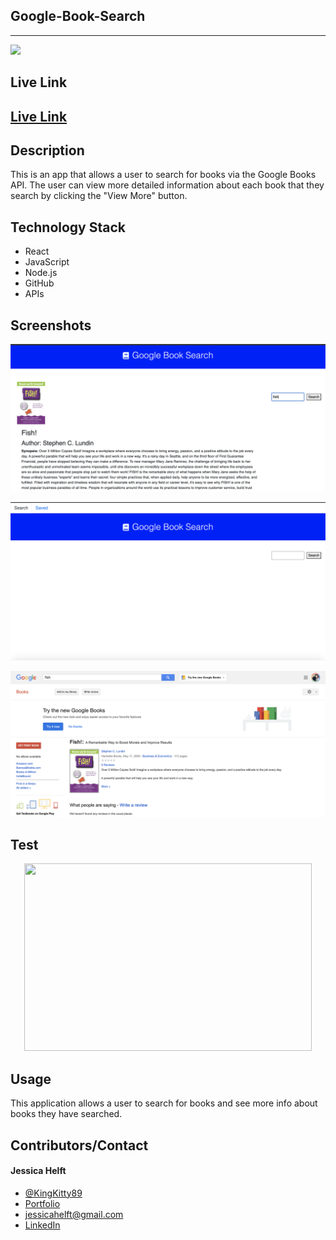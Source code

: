 ## **Google-Book-Search**
------

<img src="https://img.shields.io/badge/-made%20with%20love-brightgreen" >

## **Live Link**

<h2><a href ="https://drive.google.com/file/d/1t8R_XJxwY88GzuJ9vhhVM0Oebb8ivoIw/view">Live Link</a></h2>

## **Description**
This is an app that allows a user to search for books via the Google Books API. The user can view more detailed information about each book that they search by clicking the "View More" button.

## **Technology Stack**
* React
* JavaScript
* Node.js
* GitHub
* APIs

## **Screenshots**

![Demo](./assets/gbsearch1.png)

![Demo](./assets/gbsearch2.png)

![Demo](./assets/gbsearch3.png)


## **Test**

<p align="center">
  <img width="460" height="300" src="./assets/gbsearch.gif">
</p>

## **Usage**

This application allows a user to search for books and see more info about books they have searched.


## **Contributors/Contact**

#### **Jessica Helft** 
* [@KingKitty89](https://github.com/KingKitty89)
* [Portfolio](https://kingkitty89.github.io/ResponsivePortfolio/)
* [jessicahelft@gmail.com](jessicahelft@gmail.com)
* [LinkedIn](https://www.linkedin.com/in/jessicahelft)
